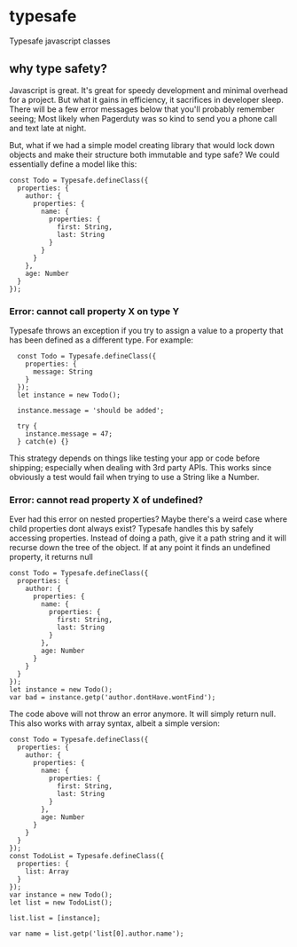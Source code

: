 # typesafe
Typesafe javascript classes

## why type safety?
Javascript is great. It's great for speedy development and minimal overhead for a project. But what it gains in efficiency, it sacrifices in developer sleep. There will be a few error messages below that you'll probably remember seeing; Most likely when Pagerduty was so kind to send you a phone call and text late at night.

But, what if we had a simple model creating library that would lock down objects and make their structure both immutable and type safe? We could essentially define a model like this:

```
const Todo = Typesafe.defineClass({
  properties: {
    author: {
      properties: {
        name: {
          properties: {
            first: String,
            last: String
          }
        }
      }
    },
    age: Number
  }
});
```

### Error: cannot call property X on type Y
Typesafe throws an exception if you try to assign a value to a property that has been defined as a different type. For example:
```
  const Todo = Typesafe.defineClass({
    properties: {
      message: String
    }
  });
  let instance = new Todo();

  instance.message = 'should be added';

  try {
    instance.message = 47;
  } catch(e) {}
```
This strategy depends on things like testing your app or code before shipping; especially when dealing with 3rd party APIs. This works since obviously a test would fail when trying to use a String like a Number.

### Error: cannot read property X of undefined?
Ever had this error on nested properties? Maybe there's a weird case where child properties dont always exist? Typesafe handles this by safely accessing properties. Instead of doing a path, give it a path string and it will recurse down the tree of the object. If at any point it finds an undefined property, it returns null
```
const Todo = Typesafe.defineClass({
  properties: {
    author: {
      properties: {
        name: {
          properties: {
            first: String,
            last: String
          }
        },
        age: Number
      }
    }
  }
});
let instance = new Todo();
var bad = instance.getp('author.dontHave.wontFind');
```
The code above will not throw an error anymore. It will simply return null. This also works with array syntax, albeit a simple version:
```
const Todo = Typesafe.defineClass({
  properties: {
    author: {
      properties: {
        name: {
          properties: {
            first: String,
            last: String
          }
        },
        age: Number
      }
    }
  }
});
const TodoList = Typesafe.defineClass({
  properties: {
    list: Array
  }
});
var instance = new Todo();
let list = new TodoList();

list.list = [instance];

var name = list.getp('list[0].author.name');
```